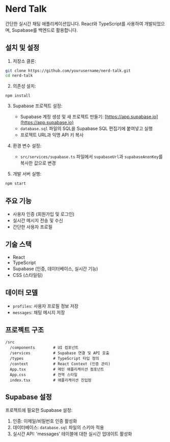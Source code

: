 # Nerd Talk

간단한 실시간 채팅 애플리케이션입니다. React와 TypeScript를 사용하여 개발되었으며, Supabase를 백엔드로 활용합니다.

## 설치 및 설정

1. 저장소 클론:
```bash
git clone https://github.com/yourusername/nerd-talk.git
cd nerd-talk
```

2. 의존성 설치:
```bash
npm install
```

3. Supabase 프로젝트 설정:
   - Supabase 계정 생성 및 새 프로젝트 만들기: [https://app.supabase.io](https://app.supabase.io)
   - `database.sql` 파일의 SQL을 Supabase SQL 편집기에 붙여넣고 실행
   - 프로젝트 URL과 익명 API 키 복사

4. 환경 변수 설정:
   - `src/services/supabase.ts` 파일에서 `supabaseUrl`과 `supabaseAnonKey`를 복사한 값으로 변경

5. 개발 서버 실행:
```bash
npm start
```

## 주요 기능

- 사용자 인증 (회원가입 및 로그인)
- 실시간 메시지 전송 및 수신
- 간단한 사용자 프로필

## 기술 스택

- React
- TypeScript
- Supabase (인증, 데이터베이스, 실시간 기능)
- CSS (스타일링)

## 데이터 모델

- `profiles`: 사용자 프로필 정보 저장
- `messages`: 채팅 메시지 저장

## 프로젝트 구조

```
/src
  /components        # UI 컴포넌트
  /services          # Supabase 연결 및 API 호출
  /types             # TypeScript 타입 정의
  /context           # React Context (인증 관리)
  App.tsx            # 메인 애플리케이션 컴포넌트
  App.css            # 전역 스타일
  index.tsx          # 애플리케이션 진입점
```

## Supabase 설정

프로젝트에 필요한 Supabase 설정:

1. 인증: 이메일/비밀번호 인증 활성화
2. 데이터베이스: `database.sql` 파일의 스키마 적용
3. 실시간 API: 'messages' 테이블에 대한 실시간 업데이트 활성화